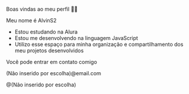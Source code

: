 Boas vindas ao meu perfil 💙💙


Meu nome é AlvinS2
- Estou estudando na Alura
- Estou me desenvolvendo na linguagem JavaScript
- Utilizo esse espaço para minha organização e compartilhamento dos meu projetos desenvolvidos


Você pode entrar em contato comigo 


(Não inserido por escolha)@email.com


@(Não inserido por escolha)
